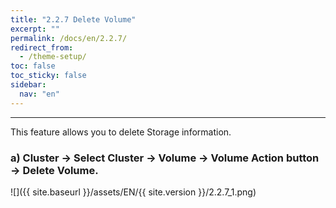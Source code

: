 ```yaml
---
title: "2.2.7 Delete Volume"
excerpt: ""
permalink: /docs/en/2.2.7/
redirect_from:
  - /theme-setup/
toc: false
toc_sticky: false
sidebar:
  nav: "en"
---
```



---
This feature allows you to delete Storage information.

### a\) Cluster → Select Cluster → Volume → Volume Action button → Delete Volume.
![]({{ site.baseurl }}/assets/EN/{{ site.version }}/2.2.7_1.png)
